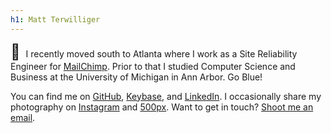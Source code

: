 ```yaml
---
h1: Matt Terwilliger
---
```


<span style="font-size: 1.7em; padding-right: 5px;">&#128075;</span>
I recently moved south to Atlanta where I work as a Site Reliability Engineer
for [MailChimp][]. Prior to that I studied Computer Science and Business at the
University of Michigan in Ann Arbor. Go Blue!

You can find me on [GitHub][], [Keybase][], and [LinkedIn][]. I occasionally
share my photography on [Instagram][] and [500px][].  Want to get in touch?
[Shoot me an email][email].

[MailChimp]: https://mailchimp.com
[GitHub]: https://github.com/mterwill
[Keybase]: https://keybase.io/mterwill
[LinkedIn]: https://www.linkedin.com/in/mterwill
[Instagram]: https://www.instagram.com/mterwill/
[500px]: https://500px.com/mterwill
[email]: mailto:matt@terwilligers.com
